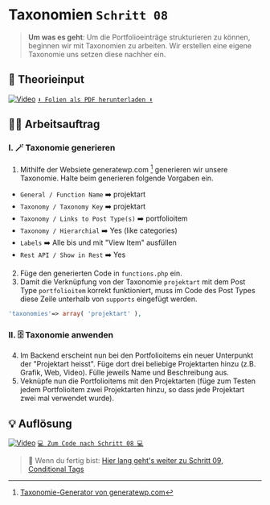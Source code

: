 # Taxonomien `Schritt 08`
> **Um was es geht**: 
> Um die Portfolioeinträge strukturieren zu können, beginnen wir mit Taxonomien zu arbeiten. 
> Wir erstellen eine eigene Taxonomie uns setzen diese nachher ein.

## 🧠 Theorieinput 
[![Video](https://i3.ytimg.com/vi/5yeKG6h5m3s/maxresdefault.jpg)](https://www.youtube.com/watch?v=5yeKG6h5m3s)
[`⬇️ Folien als PDF herunterladen ⬇️`](https://drive.google.com/file/d/1BdY1PTmD7Ps1j2vxaHCJ5CMkItwUBzL_/view?usp=sharing)

## 🧑‍💻 Arbeitsauftrag

### I. 🪄 Taxonomie generieren
1. Mithilfe der Websiete generatewp.com [^1] generieren wir unsere Taxonomie. Halte beim generieren folgende Vorgaben ein.
- `General / Function Name` ➡️ projektart
- `Taxonomy / Taxonomy Key` ➡️ projektart
- `Taxonomy / Links to Post Type(s)` ➡️ portfolioitem
- `Taxonomy / Hierarchial` ➡️ Yes (like categories)
- `Labels` ➡️ Alle bis und mit "View Item" ausfüllen
- `Rest API / Show in Rest` ➡️ Yes
2. Füge den generierten Code in `functions.php` ein.
3. Damit die Verknüpfung von der Taxonomie `projektart` mit dem Post Type `portfolioitem` korrekt funktioniert, muss im Code des Post Types diese Zeile unterhalb von `supports` eingefügt werden.
```php
'taxonomies'=> array( 'projektart' ),
```

### II. 🗄️ Taxonomie anwenden
4. Im Backend erscheint nun bei den Portfolioitems ein neuer Unterpunkt der "Projektart heisst". Füge dort drei beliebige Projektarten hinzu (z.B. Grafik, Web, Video). Fülle jeweils Name und Beschreibung aus.
5. Veknüpfe nun die Portfolioitems mit den Projektarten (füge zum Testen jedem Portfolioitem zwei Projektarten hinzu, so dass jede Projektart zwei mal verwendet wurde).

[^1]: [Taxonomie-Generator von generatewp.com](https://generatewp.com/taxonomy/)

## 💡 Auflösung 
[![Video](https://i3.ytimg.com/vi/958lWbiQEU8/maxresdefault.jpg)](https://www.youtube.com/watch?v=958lWbiQEU8)
[``💻 Zum Code nach Schritt 08 💻``](after_08-taxonomies)

>  🔗 Wenn du fertig bist:
>  [Hier lang geht's weiter zu Schritt 09, Conditional Tags](/09_conditional-tags)